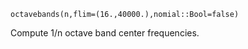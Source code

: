 ```
octavebands(n,flim=(16.,40000.),nomial::Bool=false)
```

Compute 1/n octave band center frequencies.
